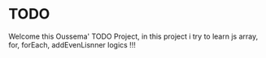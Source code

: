 # TODO
Welcome this Oussema' TODO Project, in this project i try to learn js array, for, forEach, addEvenLisnner logics !!! 
